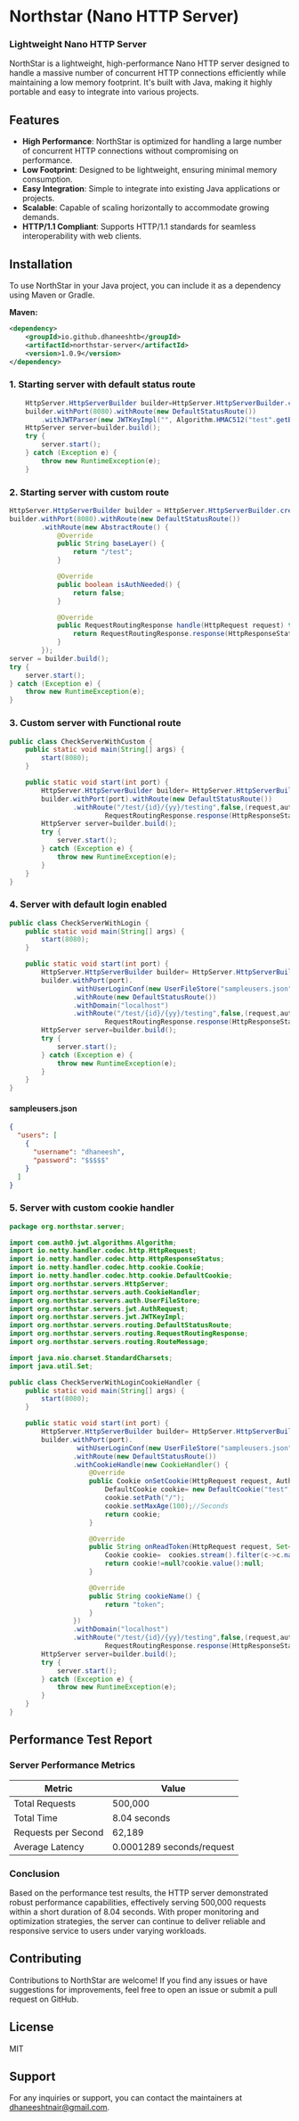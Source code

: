 # Northstar (Nano HTTP Server)

### Lightweight Nano HTTP Server

NorthStar is a lightweight, high-performance Nano HTTP server designed to handle a massive number of concurrent HTTP connections efficiently while maintaining a low memory footprint. It's built with Java, making it highly portable and easy to integrate into various projects.

## Features

- **High Performance**: NorthStar is optimized for handling a large number of concurrent HTTP connections without compromising on performance.
- **Low Footprint**: Designed to be lightweight, ensuring minimal memory consumption.
- **Easy Integration**: Simple to integrate into existing Java applications or projects.
- **Scalable**: Capable of scaling horizontally to accommodate growing demands.
- **HTTP/1.1 Compliant**: Supports HTTP/1.1 standards for seamless interoperability with web clients.

## Installation

To use NorthStar in your Java project, you can include it as a dependency using Maven or Gradle.

**Maven:**
```xml
<dependency>
    <groupId>io.github.dhaneeshtb</groupId>
    <artifactId>northstar-server</artifactId>
    <version>1.0.9</version>
</dependency>

```
### 1. Starting server with default status route
```java
    HttpServer.HttpServerBuilder builder=HttpServer.HttpServerBuilder.createBuilder();
    builder.withPort(8080).withRoute(new DefaultStatusRoute())
        .withJWTParser(new JWTKeyImpl("", Algorithm.HMAC512("test".getBytes(StandardCharsets.UTF_8))));
    HttpServer server=builder.build();
    try {
        server.start();
    } catch (Exception e) {
        throw new RuntimeException(e);
    }
```
### 2. Starting server with custom route
```java
HttpServer.HttpServerBuilder builder = HttpServer.HttpServerBuilder.createBuilder();
builder.withPort(8080).withRoute(new DefaultStatusRoute())
        .withRoute(new AbstractRoute() {
            @Override
            public String baseLayer() {
                return "/test";
            }

            @Override
            public boolean isAuthNeeded() {
                return false;
            }

            @Override
            public RequestRoutingResponse handle(HttpRequest request) throws Exception {
                return RequestRoutingResponse.response(HttpResponseStatus.OK, new RouteMessage.RouteAttributeMessage(Map.of("name", "value")));
            }
        });
server = builder.build();
try {
    server.start();
} catch (Exception e) {
    throw new RuntimeException(e);
}

```

### 3. Custom server with Functional route

```java
public class CheckServerWithCustom {
    public static void main(String[] args) {
        start(8080);
    }

    public static void start(int port) {
        HttpServer.HttpServerBuilder builder= HttpServer.HttpServerBuilder.createBuilder();
        builder.withPort(port).withRoute(new DefaultStatusRoute())
                .withRoute("/test/{id}/{yy}/testing",false,(request,authInfo,match)->
                        RequestRoutingResponse.response(HttpResponseStatus.OK, new RouteMessage.RouteAttributeMessage(match.getAttributes()))).withJWTParser(new JWTKeyImpl("", Algorithm.HMAC512("test".getBytes(StandardCharsets.UTF_8))));
        HttpServer server=builder.build();
        try {
            server.start();
        } catch (Exception e) {
            throw new RuntimeException(e);
        }
    }
}
```

### 4. Server with default login enabled

```java
public class CheckServerWithLogin {
    public static void main(String[] args) {
        start(8080);
    }

    public static void start(int port) {
        HttpServer.HttpServerBuilder builder= HttpServer.HttpServerBuilder.createBuilder();
        builder.withPort(port).
                 withUserLoginConf(new UserFileStore("sampleusers.json"))
                .withRoute(new DefaultStatusRoute())
                .withDomain("localhost")
                .withRoute("/test/{id}/{yy}/testing",false,(request,authInfo,match)->
                        RequestRoutingResponse.response(HttpResponseStatus.OK, new RouteMessage.RouteAttributeMessage(match.getAttributes()))).withJWTParser(new JWTKeyImpl("", Algorithm.HMAC512("test".getBytes(StandardCharsets.UTF_8))));
        HttpServer server=builder.build();
        try {
            server.start();
        } catch (Exception e) {
            throw new RuntimeException(e);
        }
    }
}
```
#### sampleusers.json
```json
{
  "users": [
    {
      "username": "dhaneesh",
      "password": "$$$$$"
    }
  ]
}
```

### 5. Server with custom cookie handler
```java
package org.northstar.server;

import com.auth0.jwt.algorithms.Algorithm;
import io.netty.handler.codec.http.HttpRequest;
import io.netty.handler.codec.http.HttpResponseStatus;
import io.netty.handler.codec.http.cookie.Cookie;
import io.netty.handler.codec.http.cookie.DefaultCookie;
import org.northstar.servers.HttpServer;
import org.northstar.servers.auth.CookieHandler;
import org.northstar.servers.auth.UserFileStore;
import org.northstar.servers.jwt.AuthRequest;
import org.northstar.servers.jwt.JWTKeyImpl;
import org.northstar.servers.routing.DefaultStatusRoute;
import org.northstar.servers.routing.RequestRoutingResponse;
import org.northstar.servers.routing.RouteMessage;

import java.nio.charset.StandardCharsets;
import java.util.Set;

public class CheckServerWithLoginCookieHandler {
    public static void main(String[] args) {
        start(8080);
    }

    public static void start(int port) {
        HttpServer.HttpServerBuilder builder= HttpServer.HttpServerBuilder.createBuilder();
        builder.withPort(port).
                 withUserLoginConf(new UserFileStore("sampleusers.json"))
                .withRoute(new DefaultStatusRoute())
                .withCookieHandle(new CookieHandler() {
                    @Override
                    public Cookie onSetCookie(HttpRequest request, AuthRequest.LoginResponse loginResponse) {
                        DefaultCookie cookie= new DefaultCookie("test","tes");
                        cookie.setPath("/");
                        cookie.setMaxAge(100);//Seconds
                        return cookie;
                    }

                    @Override
                    public String onReadToken(HttpRequest request, Set<Cookie> cookies) {
                        Cookie cookie=  cookies.stream().filter(c->c.name().equalsIgnoreCase(cookieName())).findFirst().orElse(null);
                        return cookie!=null?cookie.value():null;
                    }

                    @Override
                    public String cookieName() {
                        return "token";
                    }
                })
                .withDomain("localhost")
                .withRoute("/test/{id}/{yy}/testing",false,(request,authInfo,match)->
                        RequestRoutingResponse.response(HttpResponseStatus.OK, new RouteMessage.RouteAttributeMessage(match.getAttributes()))).withJWTParser(new JWTKeyImpl("", Algorithm.HMAC512("test".getBytes(StandardCharsets.UTF_8))));
        HttpServer server=builder.build();
        try {
            server.start();
        } catch (Exception e) {
            throw new RuntimeException(e);
        }
    }
}

```

## Performance Test Report

### Server Performance Metrics

| Metric             | Value        |
|--------------------|--------------|
| Total Requests     | 500,000      |
| Total Time         | 8.04 seconds |
| Requests per Second| 62,189       |
| Average Latency    | 0.0001289 seconds/request |

### Conclusion

Based on the performance test results, the HTTP server demonstrated robust performance capabilities, effectively serving 500,000 requests within a short duration of 8.04 seconds. With proper monitoring and optimization strategies, the server can continue to deliver reliable and responsive service to users under varying workloads.




## Contributing
Contributions to NorthStar are welcome! If you find any issues or have suggestions for improvements, feel free to open an issue or submit a pull request on GitHub.


## License
MIT

## Support
For any inquiries or support, you can contact the maintainers at dhaneeshtnair@gmail.com.

